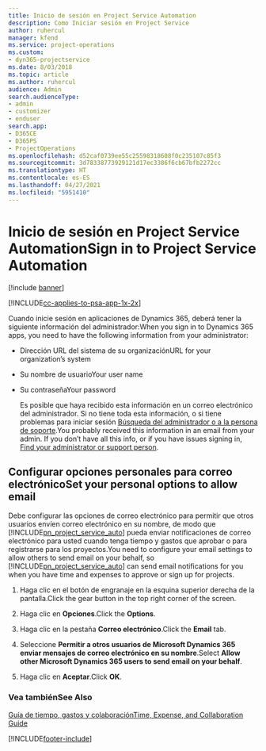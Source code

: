 ```yaml
---
title: Inicio de sesión en Project Service Automation
description: Como Iniciar sesión en Project Service
author: ruhercul
manager: kfend
ms.service: project-operations
ms.custom:
- dyn365-projectservice
ms.date: 8/03/2018
ms.topic: article
ms.author: ruhercul
audience: Admin
search.audienceType:
- admin
- customizer
- enduser
search.app:
- D365CE
- D365PS
- ProjectOperations
ms.openlocfilehash: d52caf0739ee55c25598318608f0c235107c85f3
ms.sourcegitcommit: 3d78338773929121d17ec3386f6cb67bfb2272cc
ms.translationtype: HT
ms.contentlocale: es-ES
ms.lasthandoff: 04/27/2021
ms.locfileid: "5951410"
---
```

# <a name="sign-in-to-project-service-automation"></a><span data-ttu-id="8928d-103">Inicio de sesión en Project Service Automation</span><span class="sxs-lookup"><span data-stu-id="8928d-103">Sign in to Project Service Automation</span></span>

[!include [banner](../includes/psa-now-project-operations.md)]

[!INCLUDE[cc-applies-to-psa-app-1x-2x](../includes/cc-applies-to-psa-app-1x-2x.md)]

<span data-ttu-id="8928d-104">Cuando inicie sesión en aplicaciones de Dynamics 365, deberá tener la siguiente información del administrador:</span><span class="sxs-lookup"><span data-stu-id="8928d-104">When you sign in to Dynamics 365 apps, you need to have the following information from your administrator:</span></span>  
  
- <span data-ttu-id="8928d-105">Dirección URL del sistema de su organización</span><span class="sxs-lookup"><span data-stu-id="8928d-105">URL for your organization’s system</span></span>  
  
- <span data-ttu-id="8928d-106">Su nombre de usuario</span><span class="sxs-lookup"><span data-stu-id="8928d-106">Your user name</span></span>  
  
- <span data-ttu-id="8928d-107">Su contraseña</span><span class="sxs-lookup"><span data-stu-id="8928d-107">Your password</span></span>  
  
  <span data-ttu-id="8928d-108">Es posible que haya recibido esta información en un correo electrónico del administrador. Si no tiene toda esta información, o si tiene problemas para iniciar sesión [Búsqueda del administrador o a la persona de soporte](/dynamics365/customerengagement/on-premises/basics/find-administrator-support).</span><span class="sxs-lookup"><span data-stu-id="8928d-108">You probably received this information in an email from your admin. If you don’t have all this info, or if you have issues signing in, [Find your administrator or support person](/dynamics365/customerengagement/on-premises/basics/find-administrator-support).</span></span>  
  
## <a name="set-your-personal-options-to-allow-email"></a><span data-ttu-id="8928d-109">Configurar opciones personales para correo electrónico</span><span class="sxs-lookup"><span data-stu-id="8928d-109">Set your personal options to allow email</span></span>  
 <span data-ttu-id="8928d-110">Debe configurar las opciones de correo electrónico para permitir que otros usuarios envíen correo electrónico en su nombre, de modo que [!INCLUDE[pn_project_service_auto](../includes/pn-project-service-auto.md)] pueda enviar notificaciones de correo electrónico para usted cuando tenga tiempo y gastos que aprobar o para registrarse para los proyectos.</span><span class="sxs-lookup"><span data-stu-id="8928d-110">You need to configure your email settings to allow others to send email on your behalf, so [!INCLUDE[pn_project_service_auto](../includes/pn-project-service-auto.md)] can send email notifications for you when you have time and expenses to approve or sign up for projects.</span></span>  
  
1.  <span data-ttu-id="8928d-111">Haga clic en el botón de engranaje en la esquina superior derecha de la pantalla.</span><span class="sxs-lookup"><span data-stu-id="8928d-111">Click the gear button in the top right corner of the screen.</span></span>  
  
2.  <span data-ttu-id="8928d-112">Haga clic en **Opciones**.</span><span class="sxs-lookup"><span data-stu-id="8928d-112">Click the **Options**.</span></span>  
  
3.  <span data-ttu-id="8928d-113">Haga clic en la pestaña **Correo electrónico**.</span><span class="sxs-lookup"><span data-stu-id="8928d-113">Click the **Email** tab.</span></span>  
  
4.  <span data-ttu-id="8928d-114">Seleccione **Permitir a otros usuarios de Microsoft Dynamics 365 enviar mensajes de correo electrónico en su nombre**.</span><span class="sxs-lookup"><span data-stu-id="8928d-114">Select **Allow other Microsoft Dynamics 365 users to send email on your behalf**.</span></span>  
  
5.  <span data-ttu-id="8928d-115">Haga clic en **Aceptar**.</span><span class="sxs-lookup"><span data-stu-id="8928d-115">Click **OK**.</span></span>  
  
### <a name="see-also"></a><span data-ttu-id="8928d-116">Vea también</span><span class="sxs-lookup"><span data-stu-id="8928d-116">See Also</span></span>  
 [<span data-ttu-id="8928d-117">Guía de tiempo, gastos y colaboración</span><span class="sxs-lookup"><span data-stu-id="8928d-117">Time, Expense, and Collaboration Guide</span></span>](../psa/time-expense-collaboration-guide.md)


[!INCLUDE[footer-include](../includes/footer-banner.md)]